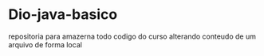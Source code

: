 # Dio-java-basico

repositoria para amazerna todo codigo do curso
alterando conteudo de um arquivo de forma local

